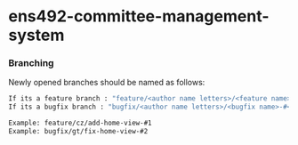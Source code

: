 # ens492-committee-management-system

### Branching

Newly opened branches should be named as follows:

```sh
If its a feature branch : "feature/<author name letters>/<feature name>-#<issue number>"
If its a bugfix branch : "bugfix/<author name letters>/<bugfix name>-#<issue number>"

Example: feature/cz/add-home-view-#1
Example: bugfix/gt/fix-home-view-#2
```
